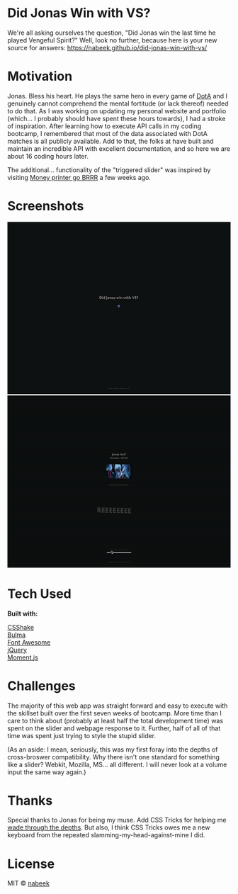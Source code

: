 # Did Jonas Win with VS?

We're all asking ourselves the question, "Did Jonas win the last time he played Vengeful Spirit?" Well, look no further, because here is your new source for answers: https://nabeek.github.io/did-jonas-win-with-vs/

# Motivation

Jonas. Bless his heart. He plays the same hero in every game of [DotA](https://en.wikipedia.org/wiki/Dota_2) and I genuinely cannot comprehend the mental fortitude (or lack thereof) needed to do that. As I was working on updating my personal website and portfolio (which... I probably should have spent these hours towards), I had a stroke of inspiration. After learning how to execute API calls in my coding bootcamp, I remembered that most of the data associated with DotA matches is all publicly available. Add to that, the folks at [<OPENDOTA/>](https://www.opendota.com/) have built and maintain an incredible API with excellent documentation, and so here we are about 16 coding hours later.

The additional... functionality of the "triggered slider" was inspired by visiting [Money printer go BRRR](https://brrr.money/) a few weeks ago.

# Screenshots
![Landing Page](https://raw.githubusercontent.com/nabeek/did-jonas-win-with-vs/master/assets/images/vs_screenshot.png?token=ABEIMKMLGWJI5ZGDJ6W6SYC6UHRI6)
![Website Interaction](https://raw.githubusercontent.com/nabeek/did-jonas-win-with-vs/master/assets/images/vs_preview.gif?token=ABEIMKNQG6STG4WTOFXL2526UHQ4Y)

# Tech Used

**Built with:**

[CSShake](https://elrumordelaluz.github.io/csshake/)\
[Bulma](https://getbootstrap.com)\
[Font Awesome](https://fontawesome.com)\
[jQuery](https://jquery.com)\
[Moment.js](https://momentjs.com)\
[<OPENDOTA/>](https://docs.opendota.com/)

# Challenges

The majority of this web app was straight forward and easy to execute with the skillset built over the first seven weeks of bootcamp. More time than I care to think about (probably at least half the total development time) was spent on the slider and webpage response to it. Further, half of all of that time was spent just trying to style the stupid slider.

(As an aside: I mean, seriously, this was my first foray into the depths of cross-broswer compatibility. Why there isn't one standard for something like a slider? Webkit, Mozilla, MS... all different. I will never look at a volume input the same way again.)

# Thanks

Special thanks to Jonas for being my muse. Add CSS Tricks for helping me [wade through the depths](https://css-tricks.com/sliding-nightmare-understanding-range-input/). But also, I think CSS Tricks owes me a new keyboard from the repeated slamming-my-head-against-mine I did.

# License

MIT © [nabeek](https://github.com/nabeek)